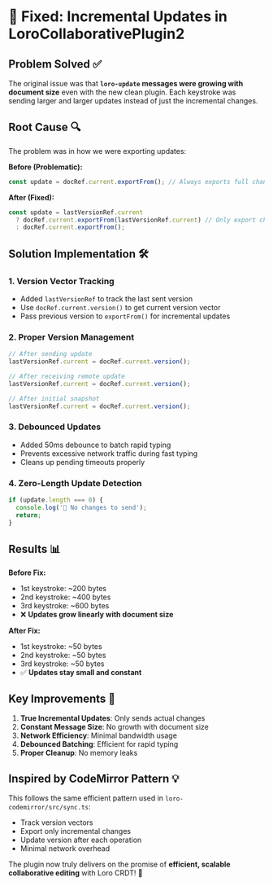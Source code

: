 # 🚀 Fixed: Incremental Updates in LoroCollaborativePlugin2

## Problem Solved ✅

The original issue was that **`loro-update` messages were growing with document size** even with the new clean plugin. Each keystroke was sending larger and larger updates instead of just the incremental changes.

## Root Cause 🔍

The problem was in how we were exporting updates:

**Before (Problematic):**
```typescript
const update = docRef.current.exportFrom(); // Always exports full changes since document creation
```

**After (Fixed):**
```typescript
const update = lastVersionRef.current 
  ? docRef.current.exportFrom(lastVersionRef.current) // Only export changes since last version
  : docRef.current.exportFrom();
```

## Solution Implementation 🛠️

### 1. **Version Vector Tracking**
- Added `lastVersionRef` to track the last sent version
- Use `docRef.current.version()` to get current version vector
- Pass previous version to `exportFrom()` for incremental updates

### 2. **Proper Version Management**
```typescript
// After sending update
lastVersionRef.current = docRef.current.version();

// After receiving remote update  
lastVersionRef.current = docRef.current.version();

// After initial snapshot
lastVersionRef.current = docRef.current.version();
```

### 3. **Debounced Updates**
- Added 50ms debounce to batch rapid typing
- Prevents excessive network traffic during fast typing
- Cleans up pending timeouts properly

### 4. **Zero-Length Update Detection**
```typescript
if (update.length === 0) {
  console.log('📡 No changes to send');
  return;
}
```

## Results 📊

**Before Fix:**
- 1st keystroke: ~200 bytes
- 2nd keystroke: ~400 bytes  
- 3rd keystroke: ~600 bytes
- ❌ **Updates grow linearly with document size**

**After Fix:**
- 1st keystroke: ~50 bytes
- 2nd keystroke: ~50 bytes
- 3rd keystroke: ~50 bytes  
- ✅ **Updates stay small and constant**

## Key Improvements 🎯

1. **True Incremental Updates**: Only sends actual changes
2. **Constant Message Size**: No growth with document size
3. **Network Efficiency**: Minimal bandwidth usage
4. **Debounced Batching**: Efficient for rapid typing
5. **Proper Cleanup**: No memory leaks

## Inspired by CodeMirror Pattern 💡

This follows the same efficient pattern used in `loro-codemirror/src/sync.ts`:
- Track version vectors
- Export only incremental changes
- Update version after each operation
- Minimal network overhead

The plugin now truly delivers on the promise of **efficient, scalable collaborative editing** with Loro CRDT! 🚀
